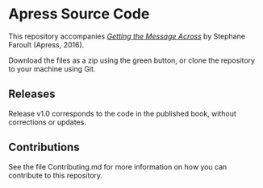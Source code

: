 # Apress Source Code

This repository accompanies [*Getting the Message Across*](http://www.apress.com/9781484222942) by Stephane Faroult (Apress, 2016).

[comment]: #cover

Download the files as a zip using the green button, or clone the repository to your machine using Git.

## Releases

Release v1.0 corresponds to the code in the published book, without corrections or updates.

## Contributions

See the file Contributing.md for more information on how you can contribute to this repository.
